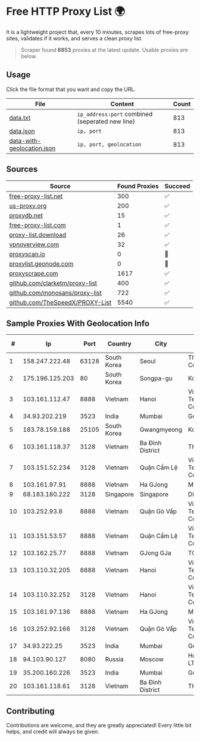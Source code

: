 
# Free HTTP Proxy List 🌍

It is a lightweight project that, every 10 minutes, scrapes lots of free-proxy sites, validates if it works, and serves a clean proxy list.


> Scraper found **8853** proxies at the latest update. Usable proxies are below.

## Usage

Click the file format that you want and copy the URL.


|File|Content|Count|
|----|-------|-----|
|[data.txt](https://raw.githubusercontent.com/themiralay/Proxy-List-World/master/data.txt)|`ip_address:port` combined (seperated new line)|813|
|[data.json](https://raw.githubusercontent.com/themiralay/Proxy-List-World/master/data.json)|`ip, port`|813|
|[data-with-geolocation.json](https://raw.githubusercontent.com/themiralay/Proxy-List-World/master/data-with-geolocation.json)|`ip, port, geolocation`|813|

## Sources

|Source|Found Proxies|Succeed|
|------|-------------|-------|
|[free-proxy-list.net](https://free-proxy-list.net)|300|✅|
|[us-proxy.org](https://www.us-proxy.org)|200|✅|
|[proxydb.net](http://proxydb.net)|15|✅|
|[free-proxy-list.com](https://free-proxy-list.com/?page=&port=&type%5B%5D=http&type%5B%5D=https&up_time=0&search=Search)|1|✅|
|[proxy-list.download](https://www.proxy-list.download/HTTP)|26|✅|
|[vpnoverview.com](https://vpnoverview.com/privacy/anonymous-browsing/free-proxy-servers)|32|✅|
|[proxyscan.io](https://www.proxyscan.io)|0|🚫|
|[proxylist.geonode.com](https://proxylist.geonode.com/api/proxy-list?limit=300&page=1&sort_by=lastChecked&sort_type=desc&protocols=http,https)|0|🚫|
|[proxyscrape.com](https://api.proxyscrape.com/v2/?request=displayproxies&protocol=http&timeout=10000&country=all&ssl=all&anonymity=all)|1617|✅|
|[github.com/clarketm/proxy-list](https://raw.githubusercontent.com/clarketm/proxy-list/master/proxy-list-raw.txt)|400|✅|
|[github.com/monosans/proxy-list](https://raw.githubusercontent.com/monosans/proxy-list/main/proxies/http.txt)|722|✅|
|[github.com/TheSpeedX/PROXY-List](https://raw.githubusercontent.com/TheSpeedX/PROXY-List/master/http.txt)|5540|✅|


## Sample Proxies With Geolocation Info

|#|Ip|Port|Country|City|Internet Service Provider|
|-|--|----|-------|----|-------------------------|
|1|158.247.222.48|63128|South Korea|Seoul|The Constant Company, LLC|
|2|175.196.125.203|80|South Korea|Songpa-gu|Korea Telecom|
|3|103.161.112.47|8888|Vietnam|Hanoi|Viet Digital Technology Liability Company|
|4|34.93.202.219|3523|India|Mumbai|Google LLC|
|5|183.78.159.188|25105|South Korea|Gwangmyeong|Korea Telecom|
|6|103.161.118.37|3128|Vietnam|Ba Đình District|THIENCO|
|7|103.151.52.234|3128|Vietnam|Quận Cẩm Lệ|Viet Digital Technology Liability Company|
|8|103.161.97.91|8888|Vietnam|Ha GJong|MXGROUP|
|9|68.183.180.222|3128|Singapore|Singapore|DigitalOcean, LLC|
|10|103.252.93.8|8888|Vietnam|Quận Gò Vấp|Viet Digital Technology Liability Company|
|11|103.151.53.57|8888|Vietnam|Quận Cẩm Lệ|Viet Digital Technology Liability Company|
|12|103.162.25.77|8888|Vietnam|GJong GJa|TOANTHANGSTECH|
|13|103.110.32.205|8888|Vietnam|Hanoi|Viet Digital Technology Liability Company|
|14|103.110.32.252|3128|Vietnam|Hanoi|Viet Digital Technology Liability Company|
|15|103.161.97.136|8888|Vietnam|Ha GJong|MXGROUP|
|16|103.252.92.166|3128|Vietnam|Quận Gò Vấp|Viet Digital Technology Liability Company|
|17|34.93.222.25|3523|India|Mumbai|Google LLC|
|18|94.103.90.127|8080|Russia|Moscow|Hosting technology LTD|
|19|35.200.160.226|3523|India|Mumbai|Google LLC|
|20|103.161.118.61|3128|Vietnam|Ba Đình District|THIENCO|



## Contributing

Contributions are welcome, and they are greatly appreciated! Every
little bit helps, and credit will always be given.

